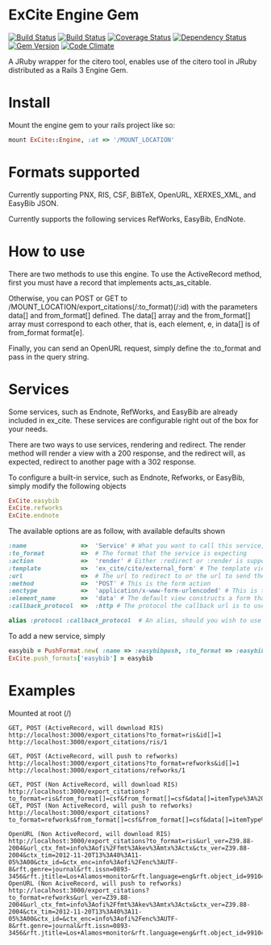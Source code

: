 ExCite Engine Gem
======================
[![Build Status](http://jenkins1.bobst.nyu.edu/buildStatus/icon?job=ex_cite)](http://jenkins1.bobst.nyu.edu/job/ex_cite/)
[![Build Status](https://travis-ci.org/NYULibraries/ex_cite.png?branch=master)](https://travis-ci.org/NYULibraries/ex_cite)
[![Coverage Status](https://coveralls.io/repos/NYULibraries/ex_cite/badge.png?branch=master)](https://coveralls.io/r/NYULibraries/ex_cite?branch=master)
[![Dependency Status](https://gemnasium.com/NYULibraries/ex_cite.png)](https://gemnasium.com/NYULibraries/ex_cite)
[![Gem Version](https://badge.fury.io/rb/ex_cite.png)](http://badge.fury.io/rb/ex_cite)
[![Code Climate](https://codeclimate.com/github/NYULibraries/ex_cite.png)](https://codeclimate.com/github/NYULibraries/ex_cite)

A JRuby wrapper for the citero tool, enables use of the citero tool in JRuby distributed as a Rails 3 Engine Gem.

Install
==========

Mount the engine gem to your rails project like so:

```ruby
mount ExCite::Engine, :at => '/MOUNT_LOCATION'
```

Formats supported
========
Currently supporting PNX, RIS, CSF, BiBTeX, OpenURL, XERXES_XML, and EasyBib JSON.

Currently supports the following services RefWorks, EasyBib, EndNote.


How to use
========

There are two methods to use this engine. To use the ActiveRecord method, first you must have a record that implements acts\_as\_citable.  

Otherwise, you can POST or GET to /MOUNT\_LOCATION/export_citations(/:to_format)(/:id) with the parameters data[] and from\_format[] defined.
The data[] array and the from\_format[] array must correspond to each other, that is, each element, e, in data[] is of from\_format format[e].

Finally, you can send an OpenURL request, simply define the :to_format and pass in the query string.

Services
========

Some services, such as Endnote, RefWorks, and EasyBib are already included in ex_cite. These services are configurable right out of the box for your needs.

There are two ways to use services, rendering and redirect. The render method will render a view with a 200 response, and the redirect will, as expected,
redirect to another page with a 302 response. 

To configure a built-in service, such as Endnote, Refworks, or EasyBib, simply modify the following objects

```ruby
ExCite.easybib
ExCite.refworks
ExCite.endnote
```

The available options are as follow, with available defaults shown

```ruby
:name				=> 	'Service' # What you want to call this service, and how it will be accessed, i.e. 'easybibpush'
:to_format			=>	# The format that the service is expecting
:action				=>	'render' # Either :redirect or :render is supported
:template			=>	'ex_cite/cite/external_form' # The template view to render. You are free to use your own, ex_cite provides one for free!
:url				=>	# The url to redirect to or the url to send the form to
:method				=>	'POST' # This is the form action
:enctype			=>	'application/x-www-form-urlencoded' # This is the enctype for the form
:element_name		=> 	'data' # The default view constructs a form that automatically posts, this is the name of the textbox.
:callback_protocol	=>	:http # The protocol the callback url is to use for this application. Defaults to :http, supports :https

alias :protocol :callback_protocol	# An alias, should you wish to use this outdated version.
```
To add a new service, simply

```ruby
easybib = PushFormat.new( :name => :easybibpush, :to_format => :easybib, :action => :render, :template => "ex_cite/cite/external_form", :url => "http://www.easybib.com/cite/bulk")
ExCite.push_formats['easybib'] = easybib
```
Examples
========

Mounted at root (/)

    GET, POST (ActiveRecord, will download RIS)
    http://localhost:3000/export_citations?to_format=ris&id[]=1
    http://localhost:3000/export_citations/ris/1

    GET, POST (ActiveRecord, will push to refworks)
    http://localhost:3000/export_citations?to_format=refworks&id[]=1
    http://localhost:3000/export_citations/refworks/1

    GET, POST (Non ActiveRecord, will download RIS)
    http://localhost:3000/export_citations?to_format=ris&from_format[]=csf&from_format[]=csf&data[]=itemType%3A%20book&data[]=itemType%3A%20journalArticle
    GET, POST (Non ActiveRecord, will push to refworks)
    http://localhost:3000/export_citations?to_format=refworks&from_format[]=csf&from_format[]=csf&data[]=itemType%3A%20book&data[]=itemType%3A%20journalArticle

    OpenURL (Non ActiveRecord, will download RIS)
    http://localhost:3000/export_citations?to_format=ris&url_ver=Z39.88-2004&url_ctx_fmt=info%3Aofi%2Ffmt%3Akev%3Amtx%3Actx&ctx_ver=Z39.88-2004&ctx_tim=2012-11-20T13%3A40%3A11-05%3A00&ctx_id=&ctx_enc=info%3Aofi%2Fenc%3AUTF-8&rft.genre=journal&rft.issn=0893-3456&rft.jtitle=Los+Alamos+monitor&rft.language=eng&rft.object_id=991042747005504&rft.object_type=JOURNAL&rft.page=1&rft.place=Los+Alamos%2C+N.M.&rft.pub=%5BH.+Markley+McMahon%5D&rft.stitle=ALAMOS+MONITOR+%28LOS+ALAMOS%2C+NM%29&rft.title=Los+Alamos+monitor&rft_val_fmt=info%3Aofi%2Ffmt%3Akev%3Amtx%3Ajournal&rft_id=L&req.ip=127.0.0.1
    OpenURL (Non AciveRecord, will push to refworks)
    http://localhost:3000/export_citations?to_format=refworks&url_ver=Z39.88-2004&url_ctx_fmt=info%3Aofi%2Ffmt%3Akev%3Amtx%3Actx&ctx_ver=Z39.88-2004&ctx_tim=2012-11-20T13%3A40%3A11-05%3A00&ctx_id=&ctx_enc=info%3Aofi%2Fenc%3AUTF-8&rft.genre=journal&rft.issn=0893-3456&rft.jtitle=Los+Alamos+monitor&rft.language=eng&rft.object_id=991042747005504&rft.object_type=JOURNAL&rft.page=1&rft.place=Los+Alamos%2C+N.M.&rft.pub=%5BH.+Markley+McMahon%5D&rft.stitle=ALAMOS+MONITOR+%28LOS+ALAMOS%2C+NM%29&rft.title=Los+Alamos+monitor&rft_val_fmt=info%3Aofi%2Ffmt%3Akev%3Amtx%3Ajournal&rft_id=L&req.ip=127.0.0.1
